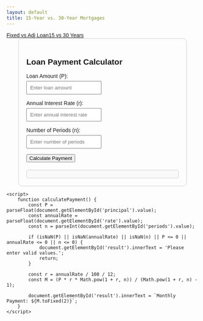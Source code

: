 ```yaml
---
layout: default
title: 15-Year vs. 30-Year Mortgages
---
```


<html lang="en">
<head>
    <meta charset="UTF-8">
    <meta name="viewport" content="width=device-width, initial-scale=1.0">
    <meta name="keywords" content="Beibei Zhang real estate mortgage calculator">
    <meta name="description" content="Beibei Zhang real estate mortgage calculator">
    <link rel="canonical" href="https://beibeizhang22.github.io/" />
    <title>Loan Payment Calculator</title>
    <style>
        body {
            font-family: Arial, sans-serif;
            margin: 20px;
        }
        .container {
            max-width: 400px;
            margin: auto;
            padding: 20px;
            border: 1px solid #ccc;
            border-radius: 10px;
        }
        .input-group {
            margin-bottom: 15px;
        }
        .input-group label {
            display: block;
            margin-bottom: 5px;
        }
        .input-group input {
           %;
            padding: 8px;
            box-sizing: border-box;
        }
        .result {
            margin-top: 20px;
            padding: 10px;
            border: 1px solid #ccc;
            border-radius: 5px;
            background-color: #f9f9f9;
        }
    </style>
</head>
<body>
    <a href="beibeizhang-fixadj.html">Fixed vs Adj Loan</a><a href="beibeizhang-maturity.html">15 vs 30 Years</a>
    <div class="container">
        <h2>Loan Payment Calculator</h2>
        <div class="input-group">
            <label for="principal">Loan Amount (P):</label>
            <input type="number" id="principal" placeholder="Enter loan amount">
        </div>
        <div class="input-group">
            <label for="rate">Annual Interest Rate (r):</label>
            <input type="number" id="rate" step="0.01" placeholder="Enter annual interest rate">
        </div>
        <div class="input-group">
            <label for="periods">Number of Periods (n):</label>
            <input type="number" id="periods" placeholder="Enter number of periods">
        </div>
        <button onclick="calculatePayment()">Calculate Payment</button>
        <div class="result" id="result"></div>
    </div>
 
    <script>
        function calculatePayment() {
            const P = parseFloat(document.getElementById('principal').value);
            const annualRate = parseFloat(document.getElementById('rate').value);
            const n = parseInt(document.getElementById('periods').value);
 
            if (isNaN(P) || isNaN(annualRate) || isNaN(n) || P <= 0 || annualRate <= 0 || n <= 0) {
                document.getElementById('result').innerText = 'Please enter valid values.';
                return;
            }
 
            const r = annualRate / 100 / 12;
            const M = (P * r * Math.pow(1 + r, n)) / (Math.pow(1 + r, n) - 1);
 
            document.getElementById('result').innerText = `Monthly Payment: ${M.toFixed(2)}`;
        }
    </script>
</body>
</html>
